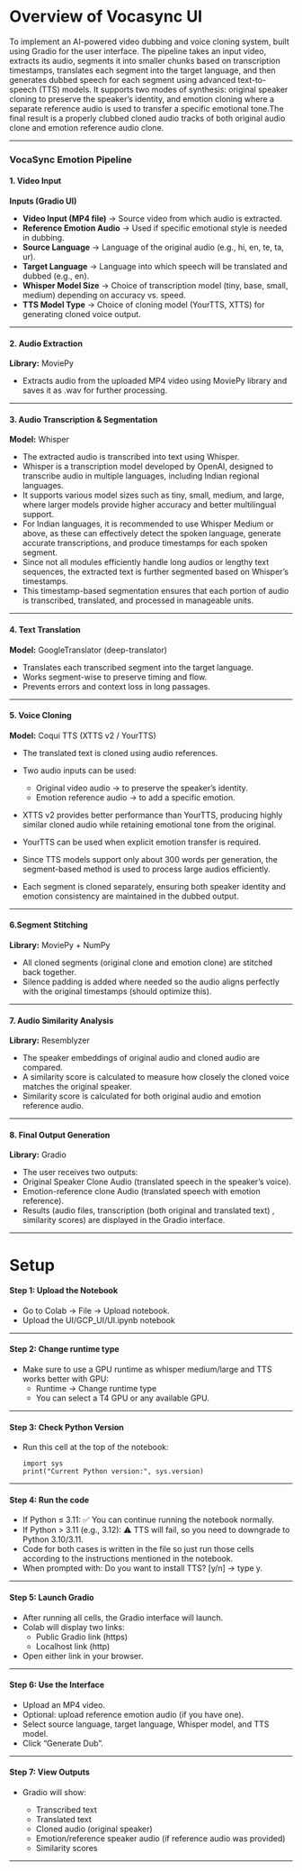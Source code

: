 
# Overview of Vocasync UI

To implement an AI-powered video dubbing and voice cloning system, built using Gradio for the user interface. The pipeline takes an input video, extracts its audio, segments it into smaller chunks based on transcription timestamps, translates each segment into the target language, and then generates dubbed speech for each segment using advanced text-to-speech (TTS) models. It supports two modes of synthesis: original speaker cloning to preserve the speaker’s identity, and emotion cloning where a separate reference audio is used to transfer a specific emotional tone.The final result is a properly clubbed cloned audio tracks of both original audio clone and emotion reference audio clone.

---

### VocaSync Emotion Pipeline

#### 1. Video Input

**Inputs (Gradio UI)**

- **Video Input (MP4 file)** → Source video from which audio is extracted.
- **Reference Emotion Audio** → Used if specific emotional style is needed in dubbing.
- **Source Language** → Language of the original audio (e.g., hi, en, te, ta, ur).
- **Target Language** → Language into which speech will be translated and dubbed (e.g., en).
- **Whisper Model Size** → Choice of transcription model (tiny, base, small, medium) depending on accuracy vs. speed.
- **TTS Model Type** → Choice of cloning model (YourTTS, XTTS) for generating cloned voice output.

---
  
#### 2. Audio Extraction

**Library:** MoviePy

- Extracts audio from the uploaded MP4 video using MoviePy library and saves it as .wav for further processing.

---
  
#### 3. Audio Transcription & Segmentation

**Model:** Whisper

- The extracted audio is transcribed into text using Whisper.
- Whisper is a transcription model developed by OpenAI, designed to transcribe audio in multiple languages, including Indian regional languages.
- It supports various model sizes such as tiny, small, medium, and large, where larger models provide higher accuracy and better multilingual support.
- For Indian languages, it is recommended to use Whisper Medium or above, as these can effectively detect the spoken language, generate accurate transcriptions, and produce timestamps for each spoken segment.
- Since not all modules efficiently handle long audios or lengthy text sequences, the extracted text is further segmented based on Whisper’s timestamps.
- This timestamp-based segmentation ensures that each portion of audio is transcribed, translated, and processed in manageable units.


---

  
#### 4. Text Translation

**Model:** GoogleTranslator (deep-translator)

- Translates each transcribed segment into the target language.
- Works segment-wise to preserve timing and flow.
- Prevents errors and context loss in long passages.

---

#### 5. Voice Cloning

**Model:** Coqui TTS (XTTS v2 / YourTTS)

- The translated text is cloned using audio references.
- Two audio inputs can be used:
  
    - Original video audio → to preserve the speaker’s identity.
    - Emotion reference audio → to add a specific emotion.
      
- XTTS v2 provides better performance than YourTTS, producing highly similar cloned audio while retaining emotional tone from the original.
- YourTTS can be used when explicit emotion transfer is required.
- Since TTS models support only about 300 words per generation, the segment-based method is used to process large audios efficiently.
- Each segment is cloned separately, ensuring both speaker identity and emotion consistency are maintained in the dubbed output.

---
  
#### 6.Segment Stitching

**Library:** MoviePy + NumPy

- All cloned segments (original clone and emotion clone) are stitched back together.
- Silence padding is added where needed so the audio aligns perfectly with the original timestamps (should optimize this).

---
  
#### 7. Audio Similarity Analysis

**Library:** Resemblyzer

- The speaker embeddings of original audio and cloned audio are compared.
- A similarity score is calculated to measure how closely the cloned voice matches the original speaker.
- Similarity score is calculated for both original audio and emotion reference audio.

---
  
#### 8. Final Output Generation

**Library:** Gradio

- The user receives two outputs:
- Original Speaker Clone Audio (translated speech in the speaker’s voice).
- Emotion-reference clone Audio (translated speech with emotion reference).
- Results (audio files, transcription (both original and translated text) , similarity scores) are displayed in the Gradio interface.

---

# Setup

#### Step 1: Upload the Notebook

- Go to Colab → File → Upload notebook.
- Upload the UI/GCP_UI/UI.ipynb notebook

---

#### Step 2: Change runtime type
- Make sure to use a GPU runtime as whisper medium/large and TTS works better with GPU:
    - Runtime → Change runtime type
    - You can select a T4 GPU or any available GPU.

---

#### Step 3: Check Python Version

- Run this cell at the top of the notebook:
    ```
    import sys
    print("Current Python version:", sys.version)
    ```

---

#### Step 4: Run the code

- If Python ≤ 3.11: ✅ You can continue running the notebook normally.
- If Python > 3.11 (e.g., 3.12): ⚠️ TTS will fail, so you need to downgrade to Python 3.10/3.11.
- Code for both cases is written in the file so just run those cells according to the instructions mentioned in the notebook.
- When prompted with: Do you want to install TTS? [y/n] → type y.

---

#### Step 5: Launch Gradio

- After running all cells, the Gradio interface will launch.
- Colab will display two links:
  - Public Gradio link (https)
  - Localhost link (http)
- Open either link in your browser.

---

#### Step 6: Use the Interface

- Upload an MP4 video.
- Optional: upload reference emotion audio (if you have one).
- Select source language, target language, Whisper model, and TTS model.
- Click “Generate Dub”.

---

#### Step 7: View Outputs

- Gradio will show:
  
  - Transcribed text
  - Translated text
  - Cloned audio (original speaker)
  - Emotion/reference speaker audio (if reference audio was provided)
  - Similarity scores

---

